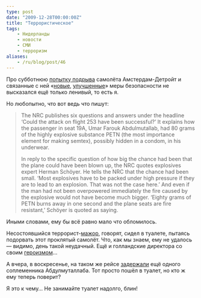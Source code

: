 ```yaml
---
type: post
date: "2009-12-28T00:00:00Z"
title: "Террористическое"
tags:
    - Нидерланды
    - новости
    - СМИ
    - терроризм
aliases:
    - /ru/blog/post/46
---
```


Про субботнюю [попытку подрыва](http://www.dutchnews.nl/news/archives/2009/12/extra_security_at_schiphol_aft.php) самолёта Амстердам-Детройт и связанные с ней «[новые](http://top.rbc.ru/society/27/12/2009/357917.shtml), [улучшенные](http://vesselofsky.livejournal.com/77742.html)» меры безопасности не высказался ещё только ленивый, то есть я.

<!--more-->

Но любопытно, что вот ведь что пишут:

> The NRC publishes six questions and answers under the headline ‘Could the attack on flight 253 have been successful?’ It explains how the passenger in seat 19A, Umar Farouk Abdulmutallab, had 80 grams of the highly explosive substance PETN (the most importance element for making semtex), possibly hidden in a condom, in his underwear.
>
> In reply to the specific question of how big the chance had been that the plane could have been blown up, the NRC quotes explosives expert Herman Schöyer. He tells the NRC that the chance had been small. ‘Most explosives have to be packed under high pressure if they are to lead to an explosion. That was not the case here.’
>  And even if the man had not been overpowered immediately the fire caused by the explosive would not have become much bigger. ‘Eighty grams of PETN burns away in one second and the plane seats are fire resistant,’ Schöyer is quoted as saying.

Иными словами, ему бы всё равно мало что обломилось.

Несостоявшийся террорист-[мажор](http://news.bbc.co.uk/2/hi/americas/8431530.stm), говорят, сидел в туалете, пытаясь подорвать этот проклятый самолёт. Что, как мы знаем, ему не удалось — видимо, день такой неудачный. Ещё и голландские директора со своим [героизмом](http://www.dutchnews.nl/news/archives/2009/12/dutchman_is_hero_in_terrorist.php)…

А вчера, в воскресенье, на таком же рейсе [задержали](http://www.dutchnews.nl/news/archives/2009/12/sundays_terror_alert_was_false.php) ещё одного соплеменника Абдулмуталлаба. Тот просто пошёл в туалет, но кто ж ему теперь поверит?

Я это к чему… Не занимайте туалет надолго, блин!
